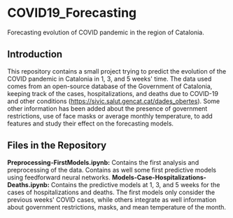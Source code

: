 # COVID19_Forecasting
Forecasting evolution of COVID pandemic in the region of Catalonia. 

## Introduction
This repository contains a small project trying to predict the evolution of the COVID pandemic in Catalonia in 1, 3, and 5 weeks' time. The data used comes from an open-source database of the Government of Catalonia, keeping track of the cases, hospitalizations, and deaths due to COVID-19 and other conditions (https://sivic.salut.gencat.cat/dades_obertes). Some other information has been added about the presence of government restrictions, use of face masks or average monthly temperature, to add features and study their effect on the forecasting models. 

## Files in the Repository
**Preprocessing-FirstModels.ipynb:** Contains the first analysis and preprocessing of the data. Contains as well some first predictive models using feedforward neural networks.
**Models-Case-Hospitalizations-Deaths.ipynb:** Contains the predictive models at 1, 3, and 5 weeks for the cases of hospitalizations and deaths. The first models only consider the previous weeks' COVID cases, while others integrate as well information about government restrictions, masks, and mean temperature of the month. 

